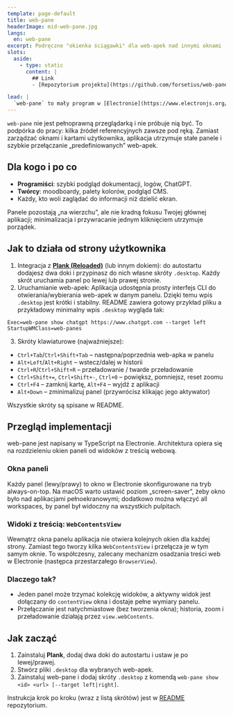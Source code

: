 ```yaml
---
template: page-default
title: web-pane
headerImage: mid-web-pane.jpg
langs:
  en: web-pane
excerpt: Podręczne "okienka ściągawki" dla web-apek nad innymi oknami
slots:
  aside:
    - type: static
      content: |
        ## Link
        - [Repozytorium projektu](https://github.com/forsetius/web-pane)

lead: |
  `web-pane` to mały program w [Electronie](https://www.electronjs.org/), który pozwala przypiąć na krawędziach ekranu lekkie okna typu always-on-top i w każdym z nich trzymać kilka „web-apek” (karty). Przełączasz je skrótami (`Ctrl+Tab`/` Ctrl+Shift+Tab`) lub kliknięciem w ikony na doku. Efekt: podczas pracy w IDE albo w terminalu masz pod ręką stałą ściągę — ChatGPT, dokumentację, tablice skrótów, co potrzebne — bez żonglowania oknami.
---
```


`web-pane` nie jest pełnoprawną przeglądarką i nie próbuje nią być. To podpórka do pracy: kilka źródeł referencyjnych zawsze pod ręką. Zamiast zarządzać oknami i kartami użytkownika, aplikacja utrzymuje stałe panele i szybkie przełączanie „predefiniowanych” web-apek.

## Dla kogo i po co

- **Programiści**: szybki podgląd dokumentacji, logów, ChatGPT.
- **Twórcy**: moodboardy, palety kolorów, podgląd CMS.
- Każdy, kto woli zaglądać do informacji niż dzielić ekran.

Panele pozostają „na wierzchu”, ale nie kradną fokusu Twojej głównej aplikacji; minimalizacja i przywracanie jednym kliknięciem utrzymuje porządek.

## Jak to działa od strony użytkownika

1. Integracja z **[Plank (Reloaded)](https://news.itsfoss.com/plank-reloaded/)** (lub innym dokiem): do autostartu dodajesz dwa doki i przypinasz do nich własne skróty `.desktop`. Każdy skrót uruchamia panel po lewej lub prawej stronie.
2. Uruchamianie web-apek: Aplikacja udostępnia prosty interfejs CLI do otwierania/wybierania web-apek w danym panelu. Dzięki temu wpis `.desktop` jest krótki i stabilny. README zawiera gotowy przykład pliku a przykładowy minimalny wpis `.desktop` wygląda tak:
```
Exec=web-pane show chatgpt https://www.chatgpt.com --target left
StartupWMClass=web-panes
```
3. Skróty klawiaturowe (najważniejsze):
- `Ctrl+Tab`/`Ctrl+Shift+Tab` – następna/poprzednia web-apka w panelu
- `Alt+Left`/`Alt+Right` – wstecz/dalej w historii
- `Ctrl+R`/`Ctrl+Shift+R` – przeładowanie / twarde przeładowanie
- `Ctrl+Shift+=`, `Ctrl+Shift+-`, `Ctrl+0` – powiększ, pomniejsz, reset zoomu
- `Ctrl+F4` – zamknij kartę, `Alt+F4` – wyjdź z aplikacji
- `Alt+Down` – zminimalizuj panel (przywrócisz klikając jego aktywator)

Wszystkie skróty są spisane w README.

## Przegląd implementacji

web-pane jest napisany w TypeScript na Electronie. Architektura opiera się na rozdzieleniu okien paneli od widoków z treścią webową.

### Okna paneli
Każdy panel (lewy/prawy) to okno w Electronie skonfigurowane na tryb always-on-top. Na macOS warto ustawić poziom „screen-saver”, żeby okno było nad aplikacjami pełnoekranowymi; dodatkowo można włączyć all workspaces, by panel był widoczny na wszystkich pulpitach.

### Widoki z treścią: `WebContentsView`

Wewnątrz okna panelu aplikacja nie otwiera kolejnych okien dla każdej strony. Zamiast tego tworzy kilka `WebContentsView` i przełącza je w tym samym oknie. To współczesny, zalecany mechanizm osadzania treści web w Electronie (następca przestarzałego `BrowserView`).

### Dlaczego tak?
- Jeden panel może trzymać kolekcję widoków, a aktywny widok jest dołączany do `contentView` okna i dostaje pełne wymiary panelu.
- Przełączanie jest natychmiastowe (bez tworzenia okna); historia, zoom i przeładowanie działają przez `view.webContents`.

## Jak zacząć

1. Zainstaluj **Plank**, dodaj dwa doki do autostartu i ustaw je po lewej/prawej.
2. Stwórz pliki `.desktop` dla wybranych web-apek.
3. Zainstaluj web-pane i dodaj skróty `.desktop` z komendą `web-pane show <id> <url> [--target left|right]`.

Instrukcja krok po kroku (wraz z listą skrótów) jest w [README](https://github.com/forsetius/web-pane/) repozytorium.